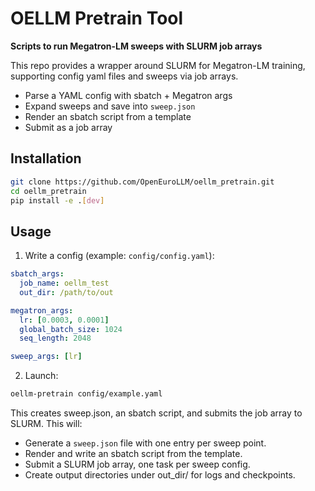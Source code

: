 # OELLM Pretrain Tool

**Scripts to run Megatron-LM sweeps with SLURM job arrays**

This repo provides a wrapper around SLURM for Megatron-LM training, supporting config yaml files and sweeps via job arrays.

- Parse a YAML config with sbatch + Megatron args  
- Expand sweeps and save into `sweep.json`
- Render an sbatch script from a template  
- Submit as a job array  

## Installation

```bash
git clone https://github.com/OpenEuroLLM/oellm_pretrain.git
cd oellm_pretrain
pip install -e .[dev]
```

## Usage

1. Write a config (example: `config/config.yaml`):

```yaml
sbatch_args:
  job_name: oellm_test
  out_dir: /path/to/out

megatron_args:
  lr: [0.0003, 0.0001]
  global_batch_size: 1024
  seq_length: 2048

sweep_args: [lr]
```

2. Launch:
```bash
oellm-pretrain config/example.yaml
```
This creates sweep.json, an sbatch script, and submits the job array to SLURM.
This will:
- Generate a `sweep.json` file with one entry per sweep point.
- Render and write an sbatch script from the template.
- Submit a SLURM job array, one task per sweep config.
- Create output directories under out_dir/ for logs and checkpoints.

